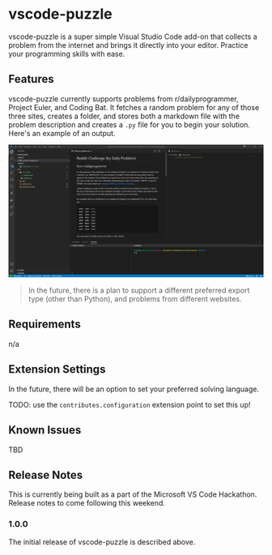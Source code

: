 # vscode-puzzle

vscode-puzzle is a super simple Visual Studio Code add-on that collects a problem from the internet and brings it directly into your editor. Practice your programming skills with ease.

## Features

vscode-puzzle currently supports problems from r/dailyprogrammer, Project Euler, and Coding Bat. It fetches a random problem for any of those three sites, creates a folder, and stores both a markdown file with the problem description and creates a `.py` file for you to begin your solution. Here's an example of an output.

![Displaying the problem](assets/creates-problem.png)

> In the future, there is a plan to support a different preferred export type (other than Python), and problems from different websites.

## Requirements

n/a

## Extension Settings

In the future, there will be an option to set your preferred solving language.

TODO: use the `contributes.configuration` extension point to set this up!

## Known Issues

TBD

## Release Notes

This is currently being built as a part of the Microsoft VS Code Hackathon. Release notes to come following this weekend.

### 1.0.0

The initial release of vscode-puzzle is described above.
